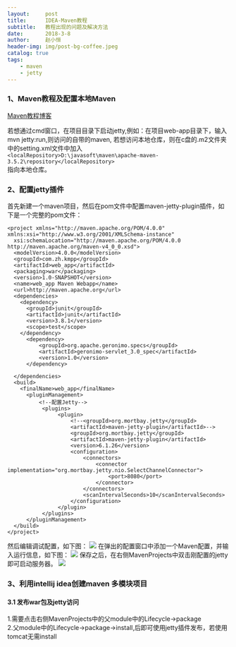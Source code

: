 ```yaml
---
layout:     post
title:      IDEA-Maven教程
subtitle:   教程出现的问题及解决方法
date:       2018-3-8
author:     赵小恒
header-img: img/post-bg-coffee.jpeg
catalog: true
tags:
    - maven
    - jetty
---
```


### 1、Maven教程及配置本地Maven

[Maven教程博客](http://www.cnblogs.com/Brake/p/maven_pom_optimization.html) 

若想通过cmd窗口，在项目目录下启动jetty,例如：在项目web-app目录下，输入mvn jetty:run,则访问的自带的maven,
若想访问本地仓库，则在c盘的.m2文件夹中的setting.xml文件中加入  
`<localRepository>D:\javasoft\maven\apache-maven-3.5.2\repository</localRepository>`  
指向本地仓库。

### 2、配置jetty插件

首先新建一个maven项目，然后在pom文件中配置maven-jetty-plugin插件，如下是一个完整的pom文件：

```
<project xmlns="http://maven.apache.org/POM/4.0.0" xmlns:xsi="http://www.w3.org/2001/XMLSchema-instance"
  xsi:schemaLocation="http://maven.apache.org/POM/4.0.0 http://maven.apache.org/maven-v4_0_0.xsd">
  <modelVersion>4.0.0</modelVersion>
  <groupId>com.zh.kmpp</groupId>
  <artifactId>web_app</artifactId>
  <packaging>war</packaging>
  <version>1.0-SNAPSHOT</version>
  <name>web_app Maven Webapp</name>
  <url>http://maven.apache.org</url>
  <dependencies>
    <dependency>
      <groupId>junit</groupId>
      <artifactId>junit</artifactId>
      <version>3.8.1</version>
      <scope>test</scope>
    </dependency>
      <dependency>
          <groupId>org.apache.geronimo.specs</groupId>
          <artifactId>geronimo-servlet_3.0_spec</artifactId>
          <version>1.0</version>
      </dependency>

  </dependencies>
  <build>
    <finalName>web_app</finalName>
      <pluginManagement>
          <!--配置Jetty-->
           <plugins>
                <plugin>
                    <!--<groupId>org.mortbay.jetty</groupId>
                    <artifactId>maven-jetty-plugin</artifactId>-->
                    <groupId>org.mortbay.jetty</groupId>
                    <artifactId>maven-jetty-plugin</artifactId>
                    <version>6.1.26</version>
                    <configuration>
                        <connectors>
                            <connector implementation="org.mortbay.jetty.nio.SelectChannelConnector">
                                <port>8080</port>
                            </connector>
                        </connectors>
                        <scanIntervalSeconds>10</scanIntervalSeconds>
                    </configuration>
                </plugin>
           </plugins>
      </pluginManagement>
  </build>
</project>
```
然后编辑调试配置，如下图：
![](http://p2q983f8e.bkt.clouddn.com/maven_jetty_1.jpg)
在弹出的配置窗口中添加一个Maven配置，并输入运行信息，如下图：
![](http://p2q983f8e.bkt.clouddn.com/maven_jetty_2.jpg)
保存之后，在右侧MavenProjects中双击刚配置的jetty即可启动服务器。
![](http://p2q983f8e.bkt.clouddn.com/maven_jetty_3.jpg)

### 3、利用intellij idea创建maven 多模块项目

#### 3.1 发布war包及jetty访问

1.需要点击右侧MavenProjects中的父module中的Lifecycle->package  
2.父module中的Lifecycle->package->install,后即可使用jetty插件发布，若使用tomcat无需install



 




















